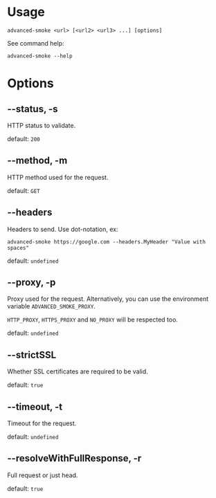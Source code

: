 # Usage
```
advanced-smoke <url> [<url2> <url3> ...] [options]
```
See command help:
```
advanced-smoke --help
```

# Options
## --status, -s
HTTP status to validate.

default: `200`

## --method, -m
HTTP method used for the request.

default: `GET`

## --headers
Headers to send. Use dot-notation, ex:
```
advanced-smoke https://google.com --headers.MyHeader "Value with spaces"
```

default: `undefined`

## --proxy, -p
Proxy used for the request. Alternatively, you can use the environment variable `ADVANCED_SMOKE_PROXY`.

`HTTP_PROXY`, `HTTPS_PROXY` and `NO_PROXY` will be respected too.

default: `undefined`

## --strictSSL
Whether SSL certificates are required to be valid.

default: `true`

## --timeout, -t
Timeout for the request.

default: `undefined`

## --resolveWithFullResponse, -r
Full request or just head.

default: `true`
